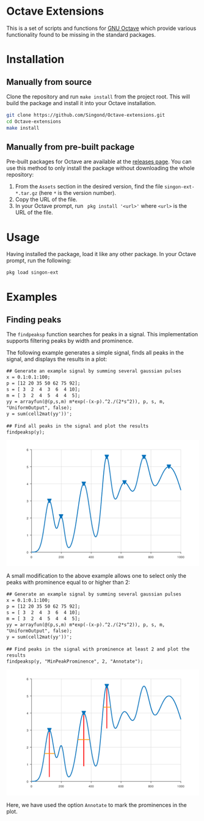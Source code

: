 Octave Extensions
=================

This is a set of scripts and functions for
[GNU Octave](https://www.gnu.org/software/octave/) which provide various
functionality found to be missing in the standard packages.

Installation
============

Manually from source
--------------------

Clone the repository and run `make install` from the project root.
This will build the package and install it into your Octave installation.

```sh
git clone https://github.com/Singond/Octave-extensions.git
cd Octave-extensions
make install
```

Manually from pre-built package
-------------------------------

Pre-built packages for Octave are available at the
[releases page](https://github.com/Singond/Octave-extensions/releases).
You can use this method to only install the package without downloading
the whole repository:

1. From the `Assets` section in the desired version, find the file
   `singon-ext-*.tar.gz` (here `*` is the version number).
2. Copy the URL of the file.
3. In your Octave prompt, run ` pkg install '<url>'` where `<url>`
   is the URL of the file.

Usage
=====

Having installed the package, load it like any other package.
In your Octave prompt, run the following:

```sh
pkg load singon-ext
```

Examples
========

Finding peaks
-------------
The `findpeaksp` function searches for peaks in a signal. This implementation
supports filtering peaks by width and prominence.

The following example generates a simple signal, finds all peaks in the signal,
and displays the results in a plot:

```
## Generate an example signal by summing several gaussian pulses
x = 0.1:0.1:100;
p = [12 20 35 50 62 75 92];
s = [ 3  2  4  3  6  4 10];
m = [ 3  2  4  5  4  4  5];
yy = arrayfun(@(p,s,m) m*exp(-(x-p).^2./(2*s^2)), p, s, m, "UniformOutput", false);
y = sum(cell2mat(yy'))';

## Find all peaks in the signal and plot the results
findpeaksp(y);
```

![Plot of a signal with peaks](doc/findpeaksp-basic.png)

A small modification to the above example allows one to select only the peaks
with prominence equal to or higher than 2:

```
## Generate an example signal by summing several gaussian pulses
x = 0.1:0.1:100;
p = [12 20 35 50 62 75 92];
s = [ 3  2  4  3  6  4 10];
m = [ 3  2  4  5  4  4  5];
yy = arrayfun(@(p,s,m) m*exp(-(x-p).^2./(2*s^2)), p, s, m, "UniformOutput", false);
y = sum(cell2mat(yy'))';

## Find peaks in the signal with prominence at least 2 and plot the results
findpeaksp(y, "MinPeakProminence", 2, "Annotate");
```

![Plot of a signal with peaks selected by prominence](doc/findpeaksp-prominence.png)

Here, we have used the option `Annotate` to mark the prominences in the plot.
